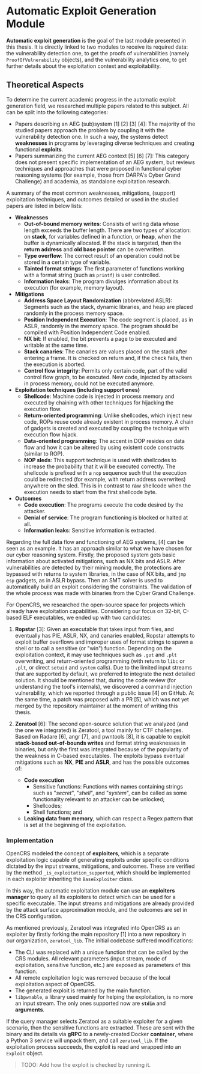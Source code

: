 # Automatic Exploit Generation Module

**Automatic exploit generation** is the goal of the last module presented in this thesis. It is directly linked to two modules to receive its required data: the vulnerability detection one, to get the proofs of vulnerabilities (namely `ProofOfVulnerability` objects), and the vulnerability analytics one, to get further details about the exploitation context and exploitability.

## Theoretical Aspects

To determine the current academic progress in the automatic exploit generation field, we researched multiple papers related to this subject. All can be split into the following categories:

- Papers describing an AEG (sub)system [1] [2] [3] [4]: The majority of the studied papers approach the problem by coupling it with the vulnerability detection one. In such a way, the systems detect **weaknesses** in programs by leveraging diverse techniques and creating functional **exploits**.
- Papers summarizing the current AEG context [5] [6] [7]: This category does not present specific implementation of an AEG system, but reviews techniques and approaches that were proposed in functional cyber reasoning systems (for example, those from DARPA's Cyber Grand Challenge) and academia, as standalone exploitation research.

A summary of the most common weaknesses, mitigations, (support) exploitation techniques, and outcomes detailed or used in the studied papers are listed in below lists:

- **Weaknesses**
  - **Out-of-bound memory writes**: Consists of writing data whose length exceeds the buffer length. There are two types of allocation: on **stack**, for variables defined in a function, or **heap**, when the buffer is dynamically allocated. If the stack is targeted, then the **return address** and **old base pointer** can be overwritten.
  - **Type overflow**: The correct result of an operation could not be stored in a certain type of variable.
  - **Tainted format strings**: The first parameter of functions working with a format string (such as `printf`) is user controlled.
  - **Information leaks**: The program divulges information about its execution (for example, memory layout).
- **Mitigations**
  - **Address Space Layout Randomization** (abbreviated ASLR): Segments such as the stack, dynamic libraries, and heap are placed randomly in the process memory space.
  - **Position Independent Execution**: The code segment is placed, as in ASLR, randomly in the memory space. The program should be compiled with Position Independent Code enabled.
  - **NX bit**: If enabled, the bit prevents a page to be executed and writable at the same time.
  - **Stack canaries**: The canaries are values placed on the stack after entering a frame. It is checked on return and, if the check fails, then the execution is aborted.
  - **Control flow integrity**: Permits only certain code, part of the valid control flow graph, to be executed. New code, injected by attackers in process memory, could not be executed anymore.
- **Exploitation techniques (including support ones)**
  - **Shellcode**: Machine code is injected in process memory and executed by chaining with other techniques for hijacking the execution flow.
  - **Return-oriented programming**: Unlike shellcodes, which inject new code, ROPs reuse code already existent in process memory. A chain of gadgets is created and executed by coupling the technique with execution flow hijack.
  - **Data-oriented programming**: The accent in DOP resides on data flow and how it can be altered by using existent code constructs (similar to ROP).
  - **NOP sleds**: This support technique is used with shellcodes to increase the probability that it will be executed correctly. The shellcode is prefixed with a `nop` sequence such that the execution could be redirected (for example, with return address overwrites) anywhere on the sled. This is in contrast to raw shellcode when the execution needs to start from the first shellcode byte.
- **Outcomes**
  - **Code execution**: The programs execute the code desired by the attacker.
  - **Denial of service**: The program functioning is blocked or halted at all.
  - **Information leaks**: Sensitive information is extracted.

Regarding the full data flow and functioning of AEG systems, [4] can be seen as an example. It has an approach similar to what we have chosen for our cyber reasoning system. Firstly, the proposed system gets basic information about activated mitigations, such as NX bits and ASLR. After vulnerabilities are detected by their mining module, the protections are bypassed with returns to system libraries, in the case of NX bits, and `jmp esp` gadgets, as in ASLR bypass. Then an SMT solver is used to automatically build an exploit considering the constraints. The validation of the whole process was made with binaries from the Cyber Grand Challenge.

For OpenCRS, we researched the open-source space for projects which already have exploitation capabilities. Considering our focus on 32-bit, C-based ELF executables, we ended up with two candidates:

1. **Ropstar** [3]: Given an executable that takes input from files, and eventually has PIE, ASLR, NX, and canaries enabled, Ropstar attempts to exploit buffer overflows and improper uses of format strings to spawn a shell or to call a sensitive (or "win") function. Depending on the exploitation context, it may use techniques such as `.got` and `.plt` overwriting, and return-oriented programming (with return to `libc` or `.plt`, or direct `setuid` and `system` calls). Due to the limited input streams that are supported by default, we preferred to integrate the next detailed solution. It should be mentioned that, during the code review (for understanding the tool's internals), we discovered a command injection vulnerability, which we reported through a public issue [4] on GitHub. At the same time, a patch was proposed with a PR [5], which was not yet merged by the repository maintainer at the moment of writing this thesis.
2. **Zeratool** [6]: The second open-source solution that we analyzed (and the one we integrated) is Zeratool, a tool mainly for CTF challenges. Based on Radare [6], angr [7], and pwntools [8], it is capable to exploit **stack-based out-of-bounds writes** and format string weaknesses in binaries, but only the first was integrated because of the popularity of the weakness in C-based executables. The exploits bypass eventual mitigations such as **NX**, **PIE** and **ASLR**, and has the possible outcomes of:

   - **Code execution**
     - Sensitive functions: Functions with names containing strings such as "*secret*", "*shell*", and "*system*", can be called as some functionality relevant to an attacker can be unlocked;
     - Shellcodes;
     - Shell functions; and
   - **Leaking data from memory**, which can respect a Regex pattern that is set at the beginning of the exploitation.

### Implementation

OpenCRS modeled the concept of **exploiters**, which is a separate exploitation logic capable of generating exploits under specific conditions dictated by the input streams, mitigations, and outcomes. These are verified by the method `_is_exploitation_supported`, which should be implemented in each exploiter inheriting the `BaseExploiter` class.

In this way, the automatic exploitation module can use an **exploiters manager** to query all its exploiters to detect which can be used for a specific executable. The input streams and mitigations are already provided by the attack surface approximation module, and the outcomes are set in the CRS configuration.

As mentioned previously, Zeratool was integrated into OpenCRS as an exploiter by firstly forking the main repository [1] into a new repository in our organization, `zeratool_lib`. The initial codebase suffered modifications:

- The CLI was replaced with a unique function that can be called by the CRS modules. All relevant parameters (input stream, mode of exploitation, sensitive function, etc.) are exposed as parameters of this function.
- All remote exploitation logic was removed because of the local exploitation aspect of OpenCRS.
- The generated exploit is returned by the main function.
- `libpwnable`, a library used mainly for helping the exploitation, is no more an input stream. The only ones supported now are **`stdin`** and **arguments**.

If the query manager selects Zeratool as a suitable exploiter for a given scenario, then the sensitive functions are extracted. These are sent with the binary and its details via **gRPC** to a newly-created Docker **container**, where a Python 3 service will unpack them, and call `zeratool_lib`. If the exploitation process succeeds, the exploit is read and wrapped into an `Exploit` object.

> TODO: Add how the exploit is checked by running it.
